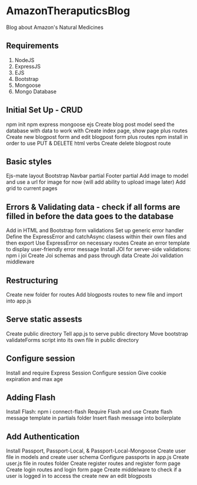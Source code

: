 # AmazonTheraputicsBlog
Blog about Amazon's Natural Medicines

## Requirements
1. NodeJS
1. ExpressJS
1. EJS
1. Bootstrap
1. Mongoose
1. Mongo Database

## Initial Set Up - CRUD
npm init
npm express mongoose ejs
Create blog post model
seed the database with data to work with
Create index page, show page plus routes
Create new blogpost form and edit blogpost form plus routes
npm install in order to use PUT & DELETE html verbs
Create delete blogpost route

## Basic styles
Ejs-mate layout
Bootstrap
Navbar partial
Footer partial
Add image to model and use a url for image for now (will add ability to upload image later)
Add grid to current pages

## Errors & Validating data - check if all forms are filled in before the data goes to the database
Add in HTML and Bootstrap form validations
Set up generic error handler
Define the ExpressError and catchAsync clasess within their own files and then export
Use ExpressError on necessary routes
Create an error template to display user-friendly error message
Install JOI for server-side validations: npm i joi
Create Joi schemas and pass through data
Create Joi validation middleware

## Restructuring
Create new folder for routes
Add blogposts routes to new file and import into app.js

## Serve static assests
Create public directory
Tell app.js to serve public directory
Move bootstrap validateForms script into its own file in public directory

## Configure session
Install and require Express Session
Configure session
Give cookie expiration and max age

## Adding Flash
Install Flash: npm i connect-flash
Require Flash and use
Create flash message template in partials folder
Insert flash message into boilerplate

## Add Authentication
Install Passport, Passport-Local, & Passport-Local-Mongoose
Create user file in models and create user schema
Configure passports in app.js
Create user.js file in routes folder
Create register routes and register form page
Create login routes and login form page
Create middelware to check if a user is logged in to access the create new an edit blogposts






